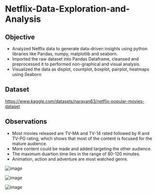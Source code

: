 # Netflix-Data-Exploration-and-Analysis

## Objective
* Analyzed Netflix data to generate data-driven insights using python libraries like Pandas, numpy, matplotlib and seaborn.
* Imported the raw dataset into Pandas Dataframe, cleansed and preprocessed it to performed non-graphical and visual analysis.
* Visualized the data as displot, countplot, boxplot, pairplot, heatmaps using Seaborn

## Dataset 
https://www.kaggle.com/datasets/narayan63/netflix-popular-movies-dataset

## Observations 
* Most movies released are TV-MA and TV-14 rated followed by R and TV-PG rating, which shows that most of the content is focused for the mature audience.
* More content could be made and added targeting the other audience.
* The maximum duartion time lies in the range of 80-120 minutes.
* Animation, action and adventure are most watched genre.

![image](https://github.com/RajkumariDaur11/Netflix-Data-Exploration-and-Analysis/assets/114231752/2d36d0f0-fcdc-41a8-af6c-a0ddcd81f751)

![image](https://github.com/RajkumariDaur11/Netflix-Data-Exploration-and-Analysis/assets/114231752/4072f2f6-e3c9-45c9-8b00-d89e531d8225)

![image](https://github.com/RajkumariDaur11/Netflix-Data-Exploration-and-Analysis/assets/114231752/bb40020b-1e5f-4a81-9036-e7846c4fa630)

